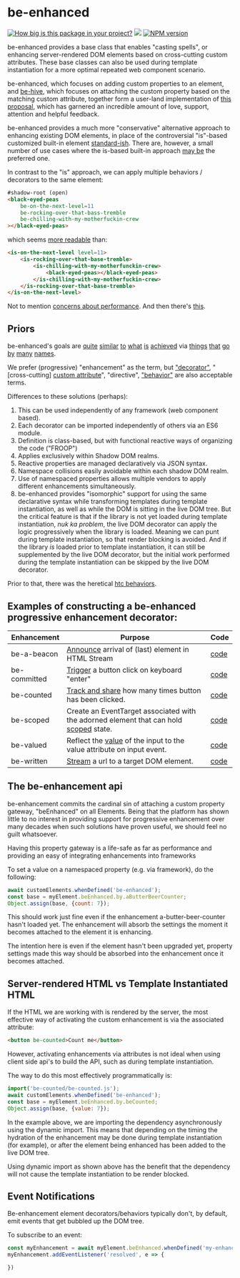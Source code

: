# be-enhanced

[![How big is this package in your project?](https://img.shields.io/bundlephobia/minzip/be-enhanced?style=for-the-badge)](https://bundlephobia.com/result?p=be-enhanced)
<img src="http://img.badgesize.io/https://cdn.jsdelivr.net/npm/be-enhanced?compression=gzip">
[![NPM version](https://badge.fury.io/js/be-enhanced.png)](http://badge.fury.io/js/be-enhanced)


be-enhanced provides a base class that enables "casting spells", or enhancing server-rendered DOM elements based on cross-cutting custom attributes.  These base classes can also be used during template instantiation for a more optimal repeated web component scenario. 

be-enhanced, which focuses on adding custom properties to an element, and [be-hive](https://github.com/bahrus/be-hive), which focuses on attaching the custom property based on the matching custom attribute, together form a user-land implementation of [this proposal](https://github.com/WICG/webcomponents/issues/1000), which has garnered an incredible amount of love, support, attention and helpful feedback.

be-enhanced provides a much more "conservative" alternative approach to enhancing existing DOM elements, in place of the controversial "is"-based customized built-in element [standard-ish](https://bkardell.com/blog/TheWalrus.html).  There are, however, a small number of use cases where the is-based built-in approach [may be](https://github.com/WebKit/standards-positions/issues/97) the preferred one.

In contrast to the "is" approach, we can apply multiple behaviors / decorators to the same element:

```html
#shadow-root (open)
<black-eyed-peas 
    be-on-the-next-level=11
    be-rocking-over-that-bass-tremble
    be-chilling-with-my-motherfuckin-crew
></black-eyed-peas>
```

which seems [more readable](https://opensource.com/article/19/12/zen-python-flat-sparse#:~:text=If%20the%20Zen%20was%20designed%20to%20be%20a,obvious%20than%20in%20Python%27s%20strong%20insistence%20on%20indentation.) than:

```html
<is-on-the-next-level level=11>
    <is-rocking-over-that-base-tremble>
        <is-chilling-with-my-motherfunckin-crew>
            <black-eyed-peas></black-eyed-peas>
        </is-chilling-with-my-motherfuckin-crew>
    </is-rocking-over-that-base-tremble>
</is-on-the-next-level>
```

Not to mention [concerns about performance](https://sitebulb.com/hints/performance/avoid-excessive-dom-depth/).  And then there's [this](https://github.com/WICG/webcomponents/issues/809).

## Priors

be-enhanced's goals are [quite](https://github.com/lume/element-behaviors) [similar](https://knockoutjs.com/documentation/custom-bindings.html) [to](https://medium.com/@_edhuang/add-a-custom-attribute-to-an-ember-component-81f485f8d997) [what](https://twitter.com/biondifabio/status/1530474444266823682) [is](https://docs.astro.build/en/reference/directives-reference/#:~:text=Template%20directives%20are%20a%20special%20kind%20of%20HTML,life%20easier%20%28like%20using%20class%3Alist%20instead%20of%20class%29.) [achieved](https://alpinejs.dev/) via [things](https://htmx.org/docs/) [that](https://vuejs.org/v2/guide/custom-directive.html) [go](https://docs.angularjs.org/guide/directive) [by](https://dojotoolkit.org/reference-guide/1.10/quickstart/writingWidgets.html) [many](https://aurelia.io/docs/templating/custom-attributes#simple-custom-attribute) [names](https://svelte.dev/docs#template-syntax-element-directives).

We prefer (progressive) "enhancement" as the term, but ["decorator"](https://en.wikipedia.org/wiki/Decorator_pattern),  "[cross-cutting] [custom attribute](https://github.com/matthewp/custom-attributes)", "directive", ["behavior"](https://github.com/lume/element-behaviors)  are also acceptable terms.

Differences to these solutions (perhaps):

1. This can be used independently of any framework (web component based).
2. Each decorator can be imported independently of others via an ES6 module.
3. Definition is class-based, but with functional reactive ways of organizing the code ("FROOP")
4. Applies exclusively within Shadow DOM realms.
5. Reactive properties are managed declaratively via JSON syntax.
6. Namespace collisions easily avoidable within each shadow DOM realm.
7. Use of namespaced properties allows multiple vendors to apply different enhancements simultaneously.
8. be-enhanced provides "isomorphic" support for using the same declarative syntax while transforming templates during template instantiation, as well as while the DOM is sitting in the live DOM tree.  But the critical feature is that if the library is not yet loaded during template instantiation, *nuk ka problem*, the live DOM decorator can apply the logic progressively when the library is loaded.  Meaning we can punt during template instantiation, so that render blocking is avoided.  And if the library *is* loaded prior to template instantiation, it can still be supplemented by the live DOM decorator, but the initial work performed during the template instantiation can be skipped by the live DOM decorator.

Prior to that, there was the heretical [htc behaviors](https://en.wikipedia.org/wiki/HTML_Components).

## Examples of constructing a be-enhanced progressive enhancement decorator:

| Enhancement         | Purpose                                                                                         | Code                     |
|---------------------|-------------------------------------------------------------------------------------------------|--------------------------|
| be-a-beacon         | [Announce](https://github.com/bahrus/be-a-beacon) arrival of (last) element in HTML Stream      | [code](https://github.com/bahrus/be-a-beacon/blob/baseline/be-a-beacon.ts)                        |
| be-committed        | [Trigger](https://github.com/bahrus/be-committed) a button click on keyboard "enter"            | [code](https://github.com/bahrus/be-committed/blob/baseline/be-committed.ts)                       |
| be-counted          | [Track and share](https://github.com/bahrus/be-counted) how many times button has been clicked. | [code](https://github.com/bahrus/be-counted/blob/baseline/be-counted.ts)                         |
| be-scoped           | Create an EventTarget associated with the adorned element that can hold [scoped](https://github.com/bahrus/be-scoped) state. | [code](https://github.com/bahrus/be-scoped/blob/baseline/be-scoped.ts)    |
| be-valued           | Reflect the [value](https://github.com/bahrus/be-valued) of the input to the value attribute on input event.                           | [code](https://github.com/bahrus/be-valued/blob/baseline/be-valued.ts)
| be-written          | [Stream](https://github.com/bahrus/be-written) a url to a target DOM element.                   | [code](https://github.com/bahrus/be-written/blob/baseline/be-written.ts)

## The be-enhancement api

be-enhancement commits the cardinal sin of attaching a custom property gateway, "beEnhanced" on all Elements.  Being that the platform has shown little to no interest in providing support for progressive enhancement over many decades when such solutions have proven useful, we should feel no guilt whatsoever.

Having this property gateway is a life-safe as far as performance and providing an easy of integrating enhancements into frameworks

To set a value on a namespaced property (e.g. via framework), do the following:

```JavaScript
await customElements.whenDefined('be-enhanced');
const base = myElement.beEnhanced.by.aButterBeerCounter;
Object.assign(base, {count: 7});
```

This should work just fine even if the enhancement a-butter-beer-counter hasn't loaded yet.  The enhancement will absorb the settings the moment it becomes attached to the element it is enhancing.

The intention here is even if the element hasn't been upgraded yet, property settings made this way should be absorbed into the enhancement once it becomes attached. 

## Server-rendered HTML vs Template Instantiated HTML

If the HTML we are working with is rendered by the server, the most effective way of activating the custom enhancement is via the associated attribute:

```html
<button be-counted>Count me</button>
```

However, activating enhancements via attributes is not ideal when using client side api's to build the API, such as during template instantiation.

The way to do this most effectively programmatically is:

```JavaScript
import('be-counted/be-counted.js');
await customElements.whenDefined('be-enhanced');
const base = myElement.beEnhanced.by.beCounted;
Object.assign(base, {value: 7});
```

In the example above, we are importing the dependency asynchronously using the dynamic import.  This means that depending on the timing the hydration of the enhancement may be done during template instantiation (for example), or after the element being enhanced has been added to the live DOM tree.

Using dynamic import as shown above has the benefit that the dependency will not cause the template instantiation to be render blocked.

## Event Notifications

Be-enhancement element decorators/behaviors typically don't, by default, emit events that get bubbled up the DOM tree.

To subscribe to an event:

```JavaScript
const myEnhancement = await myElement.beEnhanced.whenDefined('my-enhancement');
myEnhancement.addEventListener('resolved', e => {

})
```
